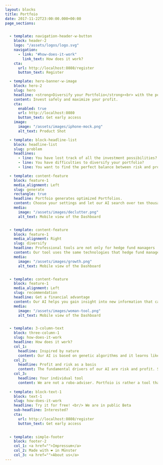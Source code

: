 ```yaml
---
layout: blocks
title: Portfoio
date: 2017-11-22T23:00:00.000+00:00
page_sections:


  - template: navigation-header-w-button
    block: header-2
    logo: "/assets/logos/logo.svg"
    navigation:
      - link: "#how-does-it-work"
        link_text: How does it work?
    cta:
      url: http://localhost:8080/register
      button_text: Register

  - template: hero-banner-w-image
    block: hero-2
    slug: hero
    headline: <strong>Diversify your Portfolio</strong><br> with the power of AI
    content: Invest safely and maximize your profit.
    cta:
      enabled: true
      url: http://localhost:8080
      button_text: Get early access
    image:
      image: "/assets/images/iphone-mock.png"
      alt_text: Product Shot

  - template: block-headline-list
    block: headline-list
    slug: problem
    headlines:
      - line: You have lost track of all the investment possibilities?
      - line: You have difficulties to diversify your portfolio?
      - line: You want to find the perfect balance between risk and profit?

  - template: content-feature
    block: feature-1
    media_alignment: Left
    slug: generate
    rectangle: true
    headline: Portfoio generates optimized Portfolios.
    content: Choose your settings and let our AI search over ten thousand of assets for you. Our AI generates multiple Portfolios for you. The portfolios differ in their risk class. Choose your risk tolerance and find the optimal portfolio for you.
    media:
      image: "/assets/images/declutter.png"
      alt_text: Mobile view of the Dashboard


  - template: content-feature
    block: feature-1
    media_alignment: Right
    slug: diversify
    headline: Professional tools are not only for hedge fund managers 
    content: Our tool uses the same technologies that hedge fund managers use. It helps you control and optimize risk and return. By not having to dive into countless sectors just to know how you can diversify your portfolio.
    media:
      image: "/assets/images/growth.png"
      alt_text: Mobile view of the Dashboard


  - template: content-feature
    block: feature-1
    media_alignment: Left
    slug: recommendation
    headline: Get a financial advantage
    content: Our AI helps you gain insight into new information that can give you a financial advantage. With our tools, you can take charge of your investment decision. In addition, you will see how you can secure your investments by investing in a diversified way.
    media:
      image: "/assets/images/woman-tool.png"
      alt_text: Mobile view of the Dashboard


  - template: 3-column-text
    block: three-column-1
    slug: how-does-it-work
    headline: How does it work?
    col_1:
      headline: Inspired by nature
      content: Our AI is based on genetic algorithms and it learns like evolution - so it never stops learning.
    col_2:
      headline: Profit and risk as a basis
      content: The fundamental drivers of our AI are risk and profit. So you always get optimized results for sure.
    col_3:
      headline: Your individual tool
      content: We are not a robo-adviser. Portfoio is rather a tool that you can use independently from your broker. It helps you to find an investment strategy and optimize your research.
 
  - template: block-text-1
    block: text-1
    slug: how-does-it-work
    headline: Try it for free! <br/> We are in public Beta
    sub-headline: Interested?
    cta:
      url: http://localhost:8080/register
      button_text: Get early access

 
  - template: simple-footer
    block: footer-2
    col_1: <a href="">Impressum</a>
    col_2: Made with ❤︎ in Münster
    col_3: <a href="">About us</a>
---
```

